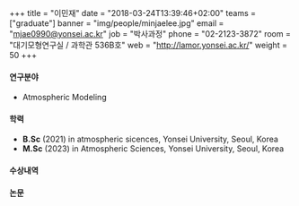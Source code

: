 +++
title = "이민재"
date = "2018-03-24T13:39:46+02:00"
teams = ["graduate"]
banner = "img/people/minjaelee.jpg"
email = "mjae0990@yonsei.ac.kr"
job = "박사과정"
phone = "02-2123-3872"
room = "대기모형연구실 / 과학관 536B호"
web = "http://lamor.yonsei.ac.kr/"
weight = 50
+++

#### 연구분야
+ Atmospheric Modeling

#### 학력
+ **B.Sc** (2021) in atmospheric sicences, Yonsei University, Seoul, Korea
+ **M.Sc** (2023) in Atmospheric Sciences, Yonsei University, Seoul, Korea
#### 수상내역

#### 논문

